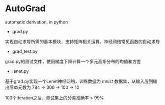 # AutoGrad
automatic derivation, in python

- grad.py

实现自动求导所需的基本模块，支持矩阵相关运算，神经网络常见函数的自动求导

- grad_test.py

grad.py的测试文件，使用梯度下降计算一个多元高斯分布的均值和方差

- lenet.py

基于grad.py实现一个Lenet神经网络，训练数据为 *mnist* 数据集，从输入层到输出层单元数为 784 -> 300 -> 100 -> 10

100个iteration之后，测试集上的分类准确率 > 99%
